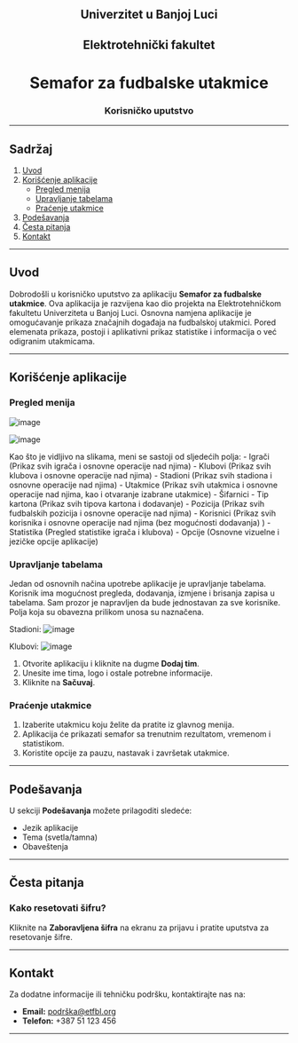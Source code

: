 <div style="text-align: center;">

## Univerzitet u Banjoj Luci
## Elektrotehnički fakultet





# Semafor za fudbalske utakmice







### Korisničko uputstvo

</div>

---

## Sadržaj

1. [Uvod](#uvod)
2. [Korišćenje aplikacije](#korisćenje-aplikacije)
    - [Pregled menija](#pregled-menija)
    - [Upravljanje tabelama](#upravljanje-tabelama)
    - [Praćenje utakmice](#praćenje-utakmice)
4. [Podešavanja](#podešavanja)
5. [Česta pitanja](#česta-pitanja)
6. [Kontakt](#kontakt)

---

## Uvod

Dobrodošli u korisničko uputstvo za aplikaciju **Semafor za fudbalske utakmice**. Ova aplikacija je razvijena kao dio projekta na Elektrotehničkom fakultetu Univerziteta u Banjoj Luci. Osnovna namjena aplikacije je omogućavanje prikaza značajnih događaja na fudbalskoj utakmici. Pored elemenata prikaza, postoji i aplikativni prikaz statistike i informacija o već odigranim utakmicama.

---

## Korišćenje aplikacije

### Pregled menija

![image](https://github.com/user-attachments/assets/e9941f4a-7bdf-484e-899f-43910d166946)

![image](https://github.com/user-attachments/assets/58515481-428e-484e-a902-8307ff8045bb)

Kao što je vidljivo na slikama, meni se sastoji od sljedećih polja:
    - Igrači (Prikaz svih igrača i osnovne operacije nad njima)
    - Klubovi (Prikaz svih klubova i osnovne operacije nad njima)
    - Stadioni (Prikaz svih stadiona i osnovne operacije nad njima)
    - Utakmice (Prikaz svih utakmica i osnovne operacije nad njima, kao i otvaranje izabrane utakmice)
    - Šifarnici
        - Tip kartona (Prikaz svih tipova kartona i dodavanje)
        - Pozicija (Prikaz svih fudbalskih pozicija i osnovne operacije nad njima)
    - Korisnici (Prikaz svih korisnika i osnovne operacije nad njima (bez mogućnosti dodavanja) )
    - Statistika (Pregled statistike igrača i klubova)
    - Opcije (Osnovne vizuelne i jezičke opcije aplikacije)

### Upravljanje tabelama

Jedan od osnovnih načina upotrebe aplikacije je upravljanje tabelama. Korisnik ima mogućnost pregleda, dodavanja, izmjene i brisanja zapisa u tabelama. Sam prozor je napravljen da bude jednostavan za sve korisnike. Polja koja su obavezna prilikom unosa su naznačena.

Stadioni:
![image](https://github.com/user-attachments/assets/c84d4d99-5963-423d-9725-7bb0468038b7)

Klubovi:
![image](https://github.com/user-attachments/assets/61812ab2-5a1e-4139-9592-41fac3cffcf5)


1. Otvorite aplikaciju i kliknite na dugme **Dodaj tim**.
2. Unesite ime tima, logo i ostale potrebne informacije.
3. Kliknite na **Sačuvaj**.

### Praćenje utakmice

1. Izaberite utakmicu koju želite da pratite iz glavnog menija.
2. Aplikacija će prikazati semafor sa trenutnim rezultatom, vremenom i statistikom.
3. Koristite opcije za pauzu, nastavak i završetak utakmice.

---

## Podešavanja

U sekciji **Podešavanja** možete prilagoditi sledeće:

- Jezik aplikacije
- Tema (svetla/tamna)
- Obaveštenja

---

## Česta pitanja

### Kako resetovati šifru?

Kliknite na **Zaboravljena šifra** na ekranu za prijavu i pratite uputstva za resetovanje šifre.

---

## Kontakt

Za dodatne informacije ili tehničku podršku, kontaktirajte nas na:

- **Email:** podrška@etfbl.org
- **Telefon:** +387 51 123 456

---


